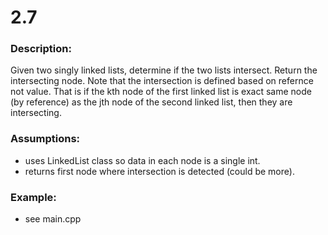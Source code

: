 # 2.7  
### Description:  
Given two singly linked lists, determine if the two lists intersect. Return the intersecting node. Note that the intersection is defined based on refernce not value. That is if the kth node of the first linked list is exact same node (by reference) as the jth node of the second linked list, then they are intersecting.  

### Assumptions:  
- uses LinkedList class so data in each node is a single int.  
- returns first node where intersection is detected (could be more).  

### Example:  
- see main.cpp